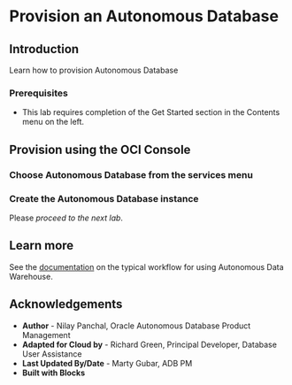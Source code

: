 # Provision an Autonomous Database

## Introduction

Learn how to provision Autonomous Database

### Prerequisites

-   This lab requires completion of the Get Started section in the Contents menu on the left.

## Provision using the OCI Console

### Choose Autonomous Database from the services menu
[](include:goto-service-body.md)

### Create the Autonomous Database instance
[](include:provision-console-body.md)

Please *proceed to the next lab*.

## Learn more

See the [documentation](https://docs.oracle.com/en/cloud/paas/autonomous-data-warehouse-cloud/user/autonomous-workflow.html#GUID-5780368D-6D40-475C-8DEB-DBA14BA675C3) on the typical workflow for using Autonomous Data Warehouse.

## Acknowledgements

- **Author** - Nilay Panchal, Oracle Autonomous Database Product Management
- **Adapted for Cloud by** - Richard Green, Principal Developer, Database User Assistance
- **Last Updated By/Date** - Marty Gubar, ADB PM
- **Built with Blocks**
